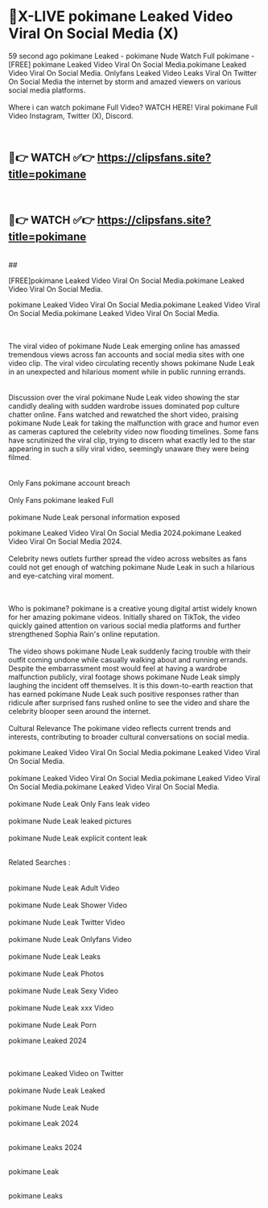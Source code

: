 # 🔴X-LIVE pokimane Leaked Video Viral On Social Media (X)<br>


59 second ago pokimane Leaked  - pokimane Nude  Watch Full pokimane - [FREE] pokimane Leaked Video Viral On Social Media.pokimane Leaked Video Viral On Social Media.   Onlyfans Leaked Video Leaks Viral On Twitter On Social Media the internet by storm and amazed viewers on various social media platforms. <br><br>
Where i can watch pokimane Full Video? WATCH HERE! Viral pokimane Full Video Instagram, Twitter (X), Discord. <br>


 <br>

##  🔴👉 WATCH ✅👉  <a href="https://clipsfans.site?title=pokimane&ref=git">https://clipsfans.site?title=pokimane</a> <br>
  <br>

##  🔴👉 WATCH ✅👉  <a href="https://clipsfans.site?title=pokimane&ref=git">https://clipsfans.site?title=pokimane</a> <br>
  <br>
  ##



[FREE]pokimane Leaked Video Viral On Social Media.pokimane Leaked Video Viral On Social Media. <br>

pokimane Leaked Video Viral On Social Media.pokimane Leaked Video Viral On Social Media.pokimane Leaked Video Viral On Social Media. <br>


  <br>

  <br>
The viral video of pokimane Nude Leak emerging online has amassed tremendous views across fan accounts and social media sites with one video clip. The viral video circulating recently shows pokimane Nude Leak in an unexpected and hilarious moment while in public running errands.<br>
<br>


<br>
Discussion over the viral pokimane Nude Leak video showing the star candidly dealing with sudden wardrobe issues dominated pop culture chatter online. Fans watched and rewatched the short video, praising pokimane Nude Leak for taking the malfunction with grace and humor even as cameras captured the celebrity video now flooding timelines. Some fans have scrutinized the viral clip, trying to discern what exactly led to the star appearing in such a silly viral video, seemingly unaware they were being filmed.<br>
<br>
<br> 
Only Fans pokimane account breach<br>
<br>
Only Fans pokimane leaked Full <br>
<br>
pokimane Nude Leak personal information exposed<br>

pokimane Leaked Video Viral On Social Media 2024.pokimane Leaked Video Viral On Social Media 2024. <br>
<br>
Celebrity news outlets further spread the video across websites as fans could not get enough of watching pokimane Nude Leak in such a hilarious and eye-catching viral moment.<br>
<br>

<br>
Who is pokimane? pokimane is a creative young digital artist widely known for her amazing pokimane videos. Initially shared on TikTok, the video quickly gained attention on various social media platforms and further strengthened Sophia Rain's online reputation.<br>
<br>
The video shows pokimane Nude Leak suddenly facing trouble with their outfit coming undone while casually walking about and running errands. Despite the embarrassment most would feel at having a wardrobe malfunction publicly, viral footage shows pokimane Nude Leak simply laughing the incident off themselves. It is this down-to-earth reaction that has earned pokimane Nude Leak such positive responses rather than ridicule after surprised fans rushed online to see the video and share the celebrity blooper seen around the internet.<br>
<br>
Cultural Relevance The pokimane video reflects current trends and interests, contributing to broader cultural conversations on social media.<br>

pokimane Leaked Video Viral On Social Media.pokimane Leaked Video Viral On Social Media.<br>
<br>
pokimane Leaked Video Viral On Social Media.pokimane Leaked Video Viral On Social Media.pokimane Leaked Video Viral On Social Media.<br>
<br>
pokimane Nude Leak Only Fans leak video<br>
<br>
pokimane Nude Leak leaked pictures<br>
<br>
pokimane Nude Leak explicit content leak<br>


<br>
Related Searches :<br>
<br>

<br>
pokimane Nude Leak Adult Video<br>
<br>
pokimane Nude Leak Shower Video<br>
<br>
pokimane Nude Leak Twitter Video<br>
<br>
pokimane Nude Leak Onlyfans Video<br>
<br>
pokimane Nude Leak Leaks<br>
<br>
pokimane Nude Leak Photos<br>

<br>
pokimane Nude Leak Sexy Video<br>
<br>
pokimane Nude Leak xxx Video<br>
<br>
pokimane Nude Leak Porn<br>

pokimane  Leaked 2024 <br> <br>
<br>

pokimane Leaked Video on Twitter <br>
<br>
pokimane Nude Leak Leaked<br>
<br>
pokimane Nude Leak Nude<br>


pokimane  Leak 2024 <br> <br>



pokimane  Leaks 2024 <br> <br>



 
pokimane  Leak<br> <br>



pokimane  Leaks<br> <br>





</p>




 



</p>










